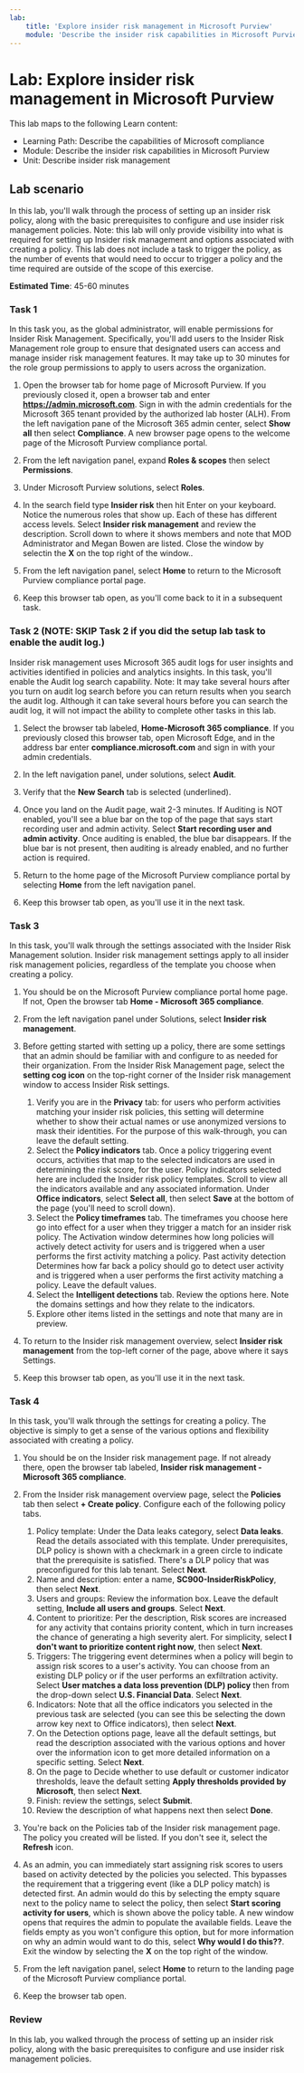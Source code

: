 ```yaml
---
lab:
    title: 'Explore insider risk management in Microsoft Purview'
    module: 'Describe the insider risk capabilities in Microsoft Purview'
---
```


# Lab: Explore insider risk management in Microsoft Purview

This lab maps to the following Learn content:

- Learning Path: Describe the capabilities of Microsoft compliance
- Module: Describe the insider risk capabilities in Microsoft Purview
- Unit: Describe insider risk management

## Lab scenario

In this lab, you'll walk through the process of setting up an insider risk policy, along with the basic prerequisites to configure and use insider risk management policies.  Note:  this lab will only provide visibility into what is required for setting up Insider risk management and options associated with creating a policy.  This lab does not include a task to trigger the policy, as the number of events that would need to occur to trigger a policy and the time required are outside of the scope of this exercise.

**Estimated Time**: 45-60 minutes

### Task 1

In this task you, as the global administrator, will enable permissions for Insider Risk Management.  Specifically, you'll add users to the Insider Risk Management role group to ensure that designated users can access and manage insider risk management features.  It may take up to 30 minutes for the role group permissions to apply to users across the organization.

1. Open the browser tab for home page of Microsoft Purview.  If you previously closed it, open a browser tab and enter **https://admin.microsoft.com**. Sign in with the admin credentials for the Microsoft 365 tenant provided by the authorized lab hoster (ALH). From the left navigation pane of the Microsoft 365 admin center, select **Show all** then select **Compliance**.  A new browser page opens to the welcome page of the Microsoft Purview compliance portal.  

1. From the left navigation panel, expand **Roles & scopes** then select **Permissions**.

1. Under Microsoft Purview solutions, select **Roles**.

1. In the search field type **Insider risk** then hit Enter on your keyboard.  Notice the numerous roles that show up.  Each of these has different access levels.  Select **Insider risk management** and review the description.  Scroll down to where it shows members and note that MOD Administrator and Megan Bowen are listed. Close the window by selectin the **X** on the top right of the window..

1. From the left navigation panel, select **Home** to return to the Microsoft Purview compliance portal page.

1. Keep this browser tab open, as you'll come back to it in a subsequent task.

### Task 2 (NOTE: SKIP Task 2 if you did the setup lab task to enable the audit log.)

Insider risk management uses Microsoft 365 audit logs for user insights and activities identified in policies and analytics insights. In this task, you'll enable the Audit log search capability. Note:  It may take several hours after you turn on audit log search before you can return results when you search the audit log.  Although it can take several hours before you can search the audit log, it will not impact the ability to complete other tasks in this lab.

1. Select the browser tab labeled, **Home-Microsoft 365 compliance**.  If you previously closed this browser tab, open Microsoft Edge, and in the address bar enter **compliance.microsoft.com** and sign in with your admin credentials.

1. In the left navigation panel, under solutions, select **Audit**.

1. Verify that the **New Search** tab is selected (underlined).

1. Once you land on the Audit page, wait 2-3 minutes.  If Auditing is NOT enabled, you'll see a blue bar on the top of the page that says start recording user and admin activity.  Select **Start recording user and admin activity**.  Once auditing is enabled, the blue bar disappears.  If the blue bar is not present, then auditing is already enabled, and no further action is required.

1. Return to the home page of the Microsoft Purview compliance portal by selecting **Home** from the left navigation panel.

1. Keep this browser tab open, as you'll use it in the next task.

### Task 3

In this task, you'll walk through the settings associated with the Insider Risk Management solution.  Insider risk management settings apply to all insider risk management policies, regardless of the template you choose when creating a policy.

1. You should be on the Microsoft Purview compliance portal home page. If not, Open the browser tab **Home - Microsoft 365 compliance**.

1. From the left navigation panel under Solutions, select **Insider risk management**.

1. Before getting started with setting up a policy, there are some settings that an admin should be familiar with and configure to as needed for their organization. From the Insider Risk Management page, select the **setting cog icon** on the top-right corner of the Insider risk management window to access Insider Risk settings.  
    1. Verify you are in the **Privacy** tab:  for users who perform activities matching your insider risk policies, this setting will determine whether to show their actual names or use anonymized versions to mask their identities.  For the purpose of this walk-through, you can leave the default setting.
    1. Select the **Policy indicators** tab. Once a policy triggering event occurs, activities that map to the selected indicators are used in determining the risk score, for the user. Policy indicators selected here are included the Insider risk policy templates.  Scroll to view all the indicators available and any associated information. Under **Office indicators**, select **Select all**, then select **Save** at the bottom of the page (you'll need to scroll down).
    1. Select the **Policy timeframes** tab. The timeframes you choose here go into effect for a user when they trigger a match for an insider risk policy.   The Activation window determines how long policies will actively detect activity for users and is triggered when a user performs the first activity matching a policy. Past activity detection Determines how far back a policy should go to detect user activity and is triggered when a user performs the first activity matching a policy.  Leave the default values.
    1. Select the **Intelligent detections** tab. Review the options here.  Note the domains settings and how they relate to the indicators.
    1. Explore other items listed in the settings and note that many are in preview.

1. To return to the Insider risk management overview, select **Insider risk management** from the top-left corner of the page, above where it says Settings.

1. Keep this browser tab open, as you'll use it in the next task.

### Task 4

In this task, you'll walk through the settings for creating a policy.  The objective is simply to get a sense of the various options and flexibility associated with creating a policy.

1. You should be on the Insider risk management page.  If not already there, open the browser tab labeled, **Insider risk management - Microsoft 365 compliance**.

1. From the Insider risk management overview page, select the **Policies** tab then select **+ Create policy**.  Configure each of the following policy tabs.

    1. Policy template: Under the Data leaks category, select **Data leaks**.  Read the details associated with this template. Under prerequisites, DLP policy is shown with a checkmark in a green circle to indicate that the prerequisite is satisfied.  There's a DLP policy that was preconfigured for this lab tenant. Select **Next**. 
    1. Name and description:  enter a name, **SC900-InsiderRiskPolicy**, then select **Next**.
    1. Users and groups:  Review the information box.  Leave the default setting, **Include all users and groups**.  Select **Next**.
    1. Content to prioritize: Per the description, Risk scores are increased for any activity that contains priority content, which in turn increases the chance of generating a high severity alert. For simplicity, select **I don't want to prioritize content right now**, then select **Next**.
    1. Triggers: The triggering event determines when a policy will begin to assign risk scores to a user's activity.  You can choose from an existing DLP policy or if the user performs an exfiltration activity. Select **User matches a data loss prevention (DLP) policy** then from the drop-down select **U.S. Financial Data**. Select **Next**.
    1. Indicators: Note that all the office indicators you selected in the previous task are selected (you can see this be selecting the down arrow key next to Office indicators), then select **Next**.
    1. On the Detection options page, leave all the default settings, but read the description associated with the various options and hover over the information icon to get more detailed information on a specific setting.  Select **Next**.
    1. On the page to Decide whether to use default or customer indicator thresholds, leave the default setting **Apply thresholds provided by Microsoft**, then select **Next**.
    1. Finish:  review the settings, select **Submit**.
    1. Review the description of what happens next then select **Done**.

1. You're back on the Policies tab of the Insider risk management page.  The policy you created will be listed.  If you don't see it, select the **Refresh** icon.

1. As an admin, you can immediately start assigning risk scores to users based on activity detected by the policies you selected. This bypasses the requirement that a triggering event (like a DLP policy match) is detected first.  An admin would do this by selecting the empty square next to the policy name to select the policy, then select **Start scoring activity for users**, which is shown above the policy table.  A new window opens that requires the admin to populate the available fields. Leave the fields empty as you won't configure this option, but for more information on why an admin would want to do this, select **Why would I do this??**.  Exit the window by selecting the **X** on the top right of the window.

1. From the left navigation panel, select **Home** to return to the landing page of the Microsoft Purview compliance portal.

1. Keep the browser tab open.

### Review

In this lab, you walked through the process of setting up an insider risk policy, along with the basic prerequisites to configure and use insider risk management policies.
